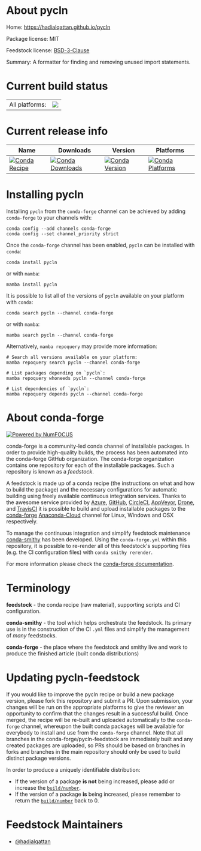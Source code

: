 About pycln
===========

Home: https://hadialqattan.github.io/pycln

Package license: MIT

Feedstock license: [BSD-3-Clause](https://github.com/conda-forge/pycln-feedstock/blob/main/LICENSE.txt)

Summary: A formatter for finding and removing unused import statements.

Current build status
====================


<table><tr><td>All platforms:</td>
    <td>
      <a href="https://dev.azure.com/conda-forge/feedstock-builds/_build/latest?definitionId=18163&branchName=main">
        <img src="https://dev.azure.com/conda-forge/feedstock-builds/_apis/build/status/pycln-feedstock?branchName=main">
      </a>
    </td>
  </tr>
</table>

Current release info
====================

| Name | Downloads | Version | Platforms |
| --- | --- | --- | --- |
| [![Conda Recipe](https://img.shields.io/badge/recipe-pycln-green.svg)](https://anaconda.org/conda-forge/pycln) | [![Conda Downloads](https://img.shields.io/conda/dn/conda-forge/pycln.svg)](https://anaconda.org/conda-forge/pycln) | [![Conda Version](https://img.shields.io/conda/vn/conda-forge/pycln.svg)](https://anaconda.org/conda-forge/pycln) | [![Conda Platforms](https://img.shields.io/conda/pn/conda-forge/pycln.svg)](https://anaconda.org/conda-forge/pycln) |

Installing pycln
================

Installing `pycln` from the `conda-forge` channel can be achieved by adding `conda-forge` to your channels with:

```
conda config --add channels conda-forge
conda config --set channel_priority strict
```

Once the `conda-forge` channel has been enabled, `pycln` can be installed with `conda`:

```
conda install pycln
```

or with `mamba`:

```
mamba install pycln
```

It is possible to list all of the versions of `pycln` available on your platform with `conda`:

```
conda search pycln --channel conda-forge
```

or with `mamba`:

```
mamba search pycln --channel conda-forge
```

Alternatively, `mamba repoquery` may provide more information:

```
# Search all versions available on your platform:
mamba repoquery search pycln --channel conda-forge

# List packages depending on `pycln`:
mamba repoquery whoneeds pycln --channel conda-forge

# List dependencies of `pycln`:
mamba repoquery depends pycln --channel conda-forge
```


About conda-forge
=================

[![Powered by
NumFOCUS](https://img.shields.io/badge/powered%20by-NumFOCUS-orange.svg?style=flat&colorA=E1523D&colorB=007D8A)](https://numfocus.org)

conda-forge is a community-led conda channel of installable packages.
In order to provide high-quality builds, the process has been automated into the
conda-forge GitHub organization. The conda-forge organization contains one repository
for each of the installable packages. Such a repository is known as a *feedstock*.

A feedstock is made up of a conda recipe (the instructions on what and how to build
the package) and the necessary configurations for automatic building using freely
available continuous integration services. Thanks to the awesome service provided by
[Azure](https://azure.microsoft.com/en-us/services/devops/), [GitHub](https://github.com/),
[CircleCI](https://circleci.com/), [AppVeyor](https://www.appveyor.com/),
[Drone](https://cloud.drone.io/welcome), and [TravisCI](https://travis-ci.com/)
it is possible to build and upload installable packages to the
[conda-forge](https://anaconda.org/conda-forge) [Anaconda-Cloud](https://anaconda.org/)
channel for Linux, Windows and OSX respectively.

To manage the continuous integration and simplify feedstock maintenance
[conda-smithy](https://github.com/conda-forge/conda-smithy) has been developed.
Using the ``conda-forge.yml`` within this repository, it is possible to re-render all of
this feedstock's supporting files (e.g. the CI configuration files) with ``conda smithy rerender``.

For more information please check the [conda-forge documentation](https://conda-forge.org/docs/).

Terminology
===========

**feedstock** - the conda recipe (raw material), supporting scripts and CI configuration.

**conda-smithy** - the tool which helps orchestrate the feedstock.
                   Its primary use is in the construction of the CI ``.yml`` files
                   and simplify the management of *many* feedstocks.

**conda-forge** - the place where the feedstock and smithy live and work to
                  produce the finished article (built conda distributions)


Updating pycln-feedstock
========================

If you would like to improve the pycln recipe or build a new
package version, please fork this repository and submit a PR. Upon submission,
your changes will be run on the appropriate platforms to give the reviewer an
opportunity to confirm that the changes result in a successful build. Once
merged, the recipe will be re-built and uploaded automatically to the
`conda-forge` channel, whereupon the built conda packages will be available for
everybody to install and use from the `conda-forge` channel.
Note that all branches in the conda-forge/pycln-feedstock are
immediately built and any created packages are uploaded, so PRs should be based
on branches in forks and branches in the main repository should only be used to
build distinct package versions.

In order to produce a uniquely identifiable distribution:
 * If the version of a package **is not** being increased, please add or increase
   the [``build/number``](https://docs.conda.io/projects/conda-build/en/latest/resources/define-metadata.html#build-number-and-string).
 * If the version of a package **is** being increased, please remember to return
   the [``build/number``](https://docs.conda.io/projects/conda-build/en/latest/resources/define-metadata.html#build-number-and-string)
   back to 0.

Feedstock Maintainers
=====================

* [@hadialqattan](https://github.com/hadialqattan/)

